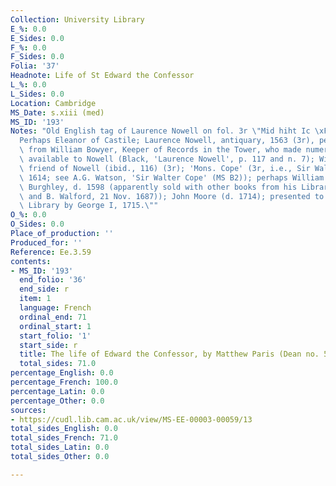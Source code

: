 ```yaml
---
Collection: University Library
E_%: 0.0
E_Sides: 0.0
F_%: 0.0
F_Sides: 0.0
Folia: '37'
Headnote: Life of St Edward the Confessor
L_%: 0.0
L_Sides: 0.0
Location: Cambridge
MS_Date: s.xiii (med)
MS_ID: '193'
Notes: "Old English tag of Laurence Nowell on fol. 3r \"Mid hiht Ic \xFEolige\";\"\
  Perhaps Eleanor of Castile; Laurence Nowell, antiquary, 1563 (3r), perhaps acquired\
  \ from William Bowyer, Keeper of Records in the Tower, who made numerous manuscripts\
  \ available to Nowell (Black, 'Laurence Nowell', p. 117 and n. 7); William Lambarde,\
  \ friend of Nowell (ibid., 116) (3r); 'Mons. Cope' (3r, i.e., Sir Walter Cope, d.\
  \ 1614; see A.G. Watson, 'Sir Walter Cope' (MS B2)); perhaps William Cecil, Lord\
  \ Burghley, d. 1598 (apparently sold with other books from his Library (T. Bentley\
  \ and B. Walford, 21 Nov. 1687)); John Moore (d. 1714); presented to University\
  \ Library by George I, 1715.\""
O_%: 0.0
O_Sides: 0.0
Place_of_production: ''
Produced_for: ''
Reference: Ee.3.59
contents:
- MS_ID: '193'
  end_folio: '36'
  end_side: r
  item: 1
  language: French
  ordinal_end: 71
  ordinal_start: 1
  start_folio: '1'
  start_side: r
  title: The life of Edward the Confessor, by Matthew Paris (Dean no. 522)
  total_sides: 71.0
percentage_English: 0.0
percentage_French: 100.0
percentage_Latin: 0.0
percentage_Other: 0.0
sources:
- https://cudl.lib.cam.ac.uk/view/MS-EE-00003-00059/13
total_sides_English: 0.0
total_sides_French: 71.0
total_sides_Latin: 0.0
total_sides_Other: 0.0

---
```

